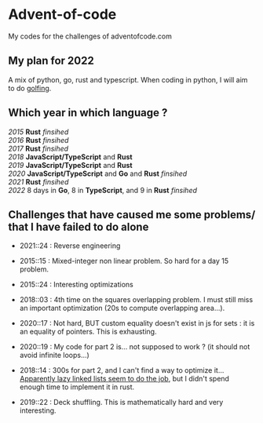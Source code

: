 # Advent-of-code

My codes for the challenges of adventofcode.com

## My plan for 2022

A mix of python, go, rust and typescript.
When coding in python, I will aim to do [golfing](https://fr.wikipedia.org/wiki/Code_golf).

## Which year in which language ?

*2015* **Rust** *finsihed*\
*2016* **Rust** *finsihed*\
*2017* **Rust** *finsihed*\
*2018* **JavaScript/TypeScript** and **Rust** \
*2019* **JavaScript/TypeScript** and **Rust** \
*2020* **JavaScript/TypeScript** and **Go** and **Rust** *finsihed*\
*2021* **Rust** *finsihed*\
*2022* 8 days in **Go**, 8 in **TypeScript**, and 9 in **Rust** *finsihed*

## Challenges that have caused me some problems/ that I have failed to do alone

* 2021::24 : Reverse engineering

* 2015::15 : Mixed-integer non linear problem. So hard for a day 15 problem.

* 2015::24 : Interesting optimizations

* 2018::03 : 4th time on the squares overlapping problem. I must still miss an important optimization (20s to compute overlapping area...).

* 2020::17 : Not hard, BUT custom equality doesn't exist in js for sets : it is an equality of pointers. This is exhausting.

* 2020::19 : My code for part 2 is... not supposed to work ? (it should not avoid infinite loops...)

* 2018::14 : 300s for part 2, and I can't find a way to optimize it... [Apparently lazy linked lists seem to do the job](https://www.reddit.com/r/adventofcode/comments/a61ojp/comment/ebr5c0q/?utm_source=share&utm_medium=web2x&context=3), but I didn't spend enough time to implement it in rust.

* 2019::22 : Deck shuffling. This is mathematically hard and very interesting.
